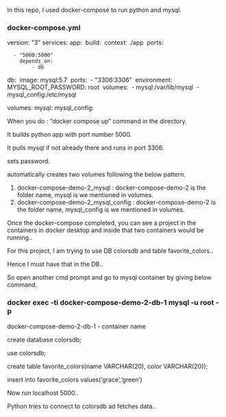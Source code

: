 In this repo, I used docker-compose to run python and mysql.

### docker-compose.yml

version: "3"
services:
  app:
​    build:
​      context: ./app
​    ports:

      - "5000:5000"
        depends_on:
            - db

  db:
​    image: mysql:5.7
​    ports:
​      - "3306:3306"
​    environment:
​      MYSQL_ROOT_PASSWORD: root
​    volumes:
​      - mysql:/var/lib/mysql
​      - mysql_config:/etc/mysql

volumes:
  mysql:
  mysql_config:



When you do : “docker compose up” command in the directory.

It builds python app with port number 5000.

It pulls mysql if not already there and runs in port 3306.

sets password.

automatically creates two volumes following the below pattern.

1. docker-compose-demo-2_mysql : docker-compose-demo-2 is the folder name, mysql is we mentioned in volumes.
2. docker-compose-demo-2_mysql_config : docker-compose-demo-2 is the folder name, mysql_config is we mentioned in volumes.

Once the docker-compose completed, you can see a project in the containers in docker desktop and inside that two containers would be running..

For this project, I am trying to use DB colorsdb and table favorite_colors..

Hence I must have that in the DB..

So open another cmd prompt and go to mysql container by giving below command.

### docker exec -ti docker-compose-demo-2-db-1 mysql -u root -p

docker-compose-demo-2-db-1 - container name

create database colorsdb;

use colorsdb;

create table favorite_colors(name VARCHAR(20), color VARCHAR(20));

insert into favorite_colors values(‘grace’,‘green’)



Now run localhost 5000..

Python tries to connect to colorsdb ad fetches data..



